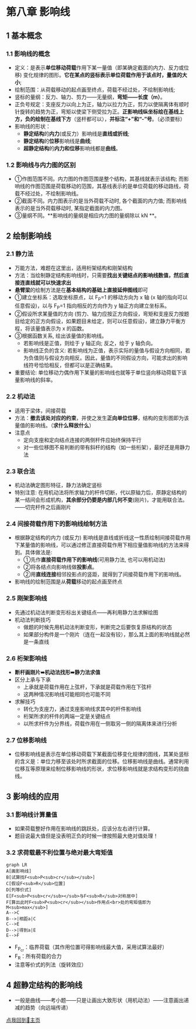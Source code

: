 # 第八章 影响线  
## 1 基本概念  

### 1.1 影响线的概念  

- 定义：是表示**单位移动荷载**作用下某一量值（即某确定截面的内力、反力或位移) 变化规律的图形。**它在某点的竖标表示单位荷载作用于该点时，量值的大小**;  
- 绘制范围：从荷载移动的起点画至终点，荷载不经过处，不绘制影响线;  
- 竖标的量纲：反力、轴力、剪力——无量纲，**弯矩——长度（m）**。  
- 正负号规定：支座反力以向上为正，轴力以拉力为正，剪力以使隔离体有顺时针旋转的趋势为正，弯矩以使梁下侧受拉为正。**正影响线纵坐标绘在基线上方，负的绘制在基线下方**（竖杆都可以），**并标注“+”和“-”号**。（必须要标）  
- 影响线的形状：
	- **静定结构**的**内力**(或反力）影响线是**直线或折线**;
	- **静定结构**的**位移**影响线是**曲线**;
	- **超静定结构**的**内力和位移**影响线都是**曲线**。  

### 1.2 影响线与内力图的区别  

- ①作图范围不同。内力图的作图范围是整个结构，其基线就表示该结构; 而影响线的作图范围是荷载移动的范围，其基线表示的是单位荷载的移动路线，荷载不经过处，不绘制影响线。  
- ②截面不同。内力图表示的是当外荷载不动时, 各个截面的内力值; 而影响线表示的是当外荷载移动时, 某指定截面的内力图。  
- ③量纲不同。**影响线的量纲是相应内力图的量纲除以 kN **。  

## 2 绘制影响线  

### 2.1 静力法

- 万能方法，难题在这里出，适用桁架结构和刚架结构
- 方法：当绘制静定结构影响线时，只需要**找出关键结点的影响线数值，然后直接连直线就可以快速求出**  
- **悬臂梁**的绘制方法是在**基本结构的基础上直接延伸图线**即可  
- ①建立坐标系：选取坐标原点，以 F<sub>P</sub>=1 的移动方向为 x 轴 (x 轴的指向可以任意假设)，以与 F<sub>P</sub>=1 指向相反的方向作为 y 轴正方向建立坐标系。
- ②假设所求某量值的方向 (剪力、轴力应按正方向假设，弯矩和支座反力按题目给定的正方向假设，如果题目未给定，则可以任意假设)，建立静力平衡方程，将该量值表示为 x 的函数。  
- ③根据函数关系, 绘出该量值的影响线。  
	- 若影响线是正值，则绘于 y 轴正向; 反之，绘于 y 轴负向。  
	- 影响线正负的含义: 若影响线为正值，表示实际的量值与假设方向相同，若为负值则与假设方向相反。因此，量值的不同假设方向，可能求出的影响线符号恰恰相反，但都可以是正确结果。  
- 重要结论: 单位移动力偶作用下某量的影响线也就等于单位竖向移动荷载下该量影响线的斜率。  

### 2.2 机动法

- 适用于梁体，间接荷载
- 方法：**撤去该处对应的约束**，并使之发生**正向单位位移**，结构的变形图即为该量值的影响线。（**求什么释放什么**）
- 注意点
	- 定向支座和定向结点连接的两侧杆件应始终保持平行  
	- 对一些位移图不易判断的带有斜杆的结构（如一些桁架），最好还是用静力法

### 2.3 联合法  

- 机动法确定图形特征，静力法确定竖标
- 特别注意: 在用机动法将所求轴力的杆件切断，代以原轴力后，原静定结构的某一结间会形成机构，**其余部分仍要是内部几何不变**(刚片)，才能用联合法。 ——切完杆件之后画刚片 

### 2.4 间接荷载作用下的影响线绘制方法  

- 根据静定结构的内力 (或反力) 影响线是直线或折线这一性质绘制间接荷载作用下某量值的影响线，可以通过修正直接荷载作用下相应量值影响线的方法来得到。具体做法是:  
	- ①先作**直接荷载作用下的影响线**(可用静力法, 也可以用机动法)  
	- ②将各结点向影响线做**投影点**。  
	- ②用**直线连接**相邻投影点的竖距，就得到了间接荷载作用下的影响线。  
- 影响线的绘制范围是从**荷载**移动的起点画至终点

### 2.5 刚架影响线  

- 先通过机动法判断变形标出关键结点——再利用静力法求解绘图  
- 机动法判断技巧  
	- 做题的时候先用机动法判断变形，判断完之后要恢复原结构的状态  
	- 如果部分构件是一个刚片（连在一起没有铰），那么其上面的影响线就必然是一条直线  

### 2.6 桁架影响线  

- **断杆画刚片➠机动法找形➠静力法求值**
- 区分上承与下承  
	- 上承就是荷载作用在上弦杆，下承就是荷载作用在下弦杆  
	- 这两种情况影响线可能相同也可能不同  
- 求解技巧  
	- 转化为支座力，通过支座影响线求其中的杆件影响线  
	- 桁架所求的杆件的两端一定是关键结点  
	- 以所求杆件为分界线，荷载作用在一侧取另一侧的隔离体来进行分析  

### 2.7 位移影响线  

- 位移影响线是表示在单位移动荷载下某截面位移变化规律的图线，其某处竖标的含义是：单位力移至该处时所求截面的位移。位移影响线是曲线。通常利用位移互等原理来绘制位移影响线的形状，求位移影响线就是求结构变形的挠曲线。  

## 3 影响线的应用  

### 3.1 影响线计算量值  

- 如果荷载整好作用在影响线的跳跃处，应该分左右进行计算。
- 题目说最大值但是没表明正负的时候一律按照最大绝对值处理！

### 3.2 求荷载最不利位置与绝对最大弯矩值

```mermaid
graph LR
A[画影响线]
B[试算找F<sub>P<sub>cr</sub></sub>]
C[假设F<sub>R</sub>位置]
D[列等价式]
E[F<sub>P<sub>cr</sub></sub>与F<sub>R</sub>对称居中]
F[算出此时F<sub>P<sub>cr</sub></sub>作用点<br>处的弯矩值即为M<sub>max</sub>]
A-->C
B-->|相距a|C
C-->E
D-->|得到a|E
E-->F

```
- F<sub>P<sub>cr</sub></sub>：临界荷载（其作用位置可得影响线最大值，采用试算法最好）
- F<sub>R</sub>：所有荷载的合力
- 注意等价式的列法（旋转效应）

## 4 超静定结构的影响线  

- 一般是曲线——考小题——只是让画出大致形状（用机动法）——注意画出递减的趋势（向远端传递）  

[点我回到🏡主页](https://nn66kk.github.io/Mon-Blog/#hello-world)